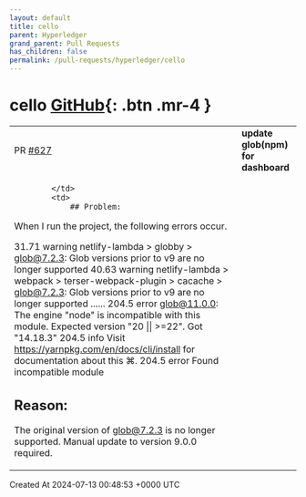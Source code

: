 ```yaml
---
layout: default
title: cello
parent: Hyperledger
grand_parent: Pull Requests
has_children: false
permalink: /pull-requests/hyperledger/cello
---
```


# cello <span class="fs-3 right-align">[GitHub](https://github.com/hyperledger/cello){: .btn .mr-4 }</span>


<div>
    <table>
        <tr>
            <td>
                PR <a href="https://github.com/hyperledger/cello/pull/627" class=".btn">#627</a>
            </td>
            <td>
                <b>
                    update glob(npm) for dashboard
                </b>
            </td>
        </tr>
        <tr>
            <td>
                
            </td>
            <td>
                ## Problem:
When I run the project, the following errors occur.

31.71 warning netlify-lambda > globby > glob@7.2.3: Glob versions prior to v9 are no longer supported
40.63 warning netlify-lambda > webpack > terser-webpack-plugin > cacache > glob@7.2.3: Glob versions prior to v9 are no longer supported
......
204.5 error glob@11.0.0: The engine "node" is incompatible with this module. Expected version "20 || >=22". Got "14.18.3"
204.5 info Visit https://yarnpkg.com/en/docs/cli/install for documentation about this ⌘.
204.5 error Found incompatible module

## Reason:
The original version of glob@7.2.3 is no longer supported. Manual update to version 9.0.0 required.
            </td>
        </tr>
    </table>
    <div class="right-align">
        Created At 2024-07-13 00:48:53 +0000 UTC
    </div>
</div>

